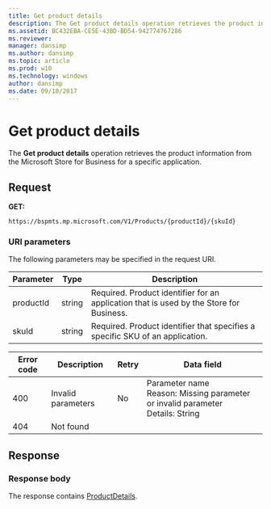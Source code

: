 ```yaml
---
title: Get product details
description: The Get product details operation retrieves the product information from the Microsoft Store for Business for a specific application.
ms.assetid: BC432EBA-CE5E-43BD-BD54-942774767286
ms.reviewer: 
manager: dansimp
ms.author: dansimp
ms.topic: article
ms.prod: w10
ms.technology: windows
author: dansimp
ms.date: 09/18/2017
---
```


# Get product details

The **Get product details** operation retrieves the product information from the Microsoft Store for Business for a specific application.

## Request

**GET:**

```http
https://bspmts.mp.microsoft.com/V1/Products/{productId}/{skuId}
```

### URI parameters

The following parameters may be specified in the request URI.

|Parameter|Type|Description|
|--- |--- |--- |
|productId|string|Required. Product identifier for an application that is used by the Store for Business.|
|skuId|string|Required. Product identifier that specifies a specific SKU of an application.|

|Error code|Description|Retry|Data field|
|--- |--- |--- |--- |
|400|Invalid parameters|No|Parameter name<br>Reason: Missing parameter or invalid parameter<br>Details: String|
|404|Not found|||

## Response

### Response body

The response contains [ProductDetails](data-structures-windows-store-for-business.md#productdetails).

 






